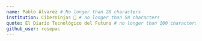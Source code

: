 ```yaml
---
name: Pablo Álvarez # No longer than 28 characters
institution: Ciberninjas 🚩 # no longer than 58 characters
quote: El Diario Tecnológico del Futuro # no longer than 100 characters, avoid using quotes(") to guarantee the format remains the same.
github_user: rosepac
---
```

